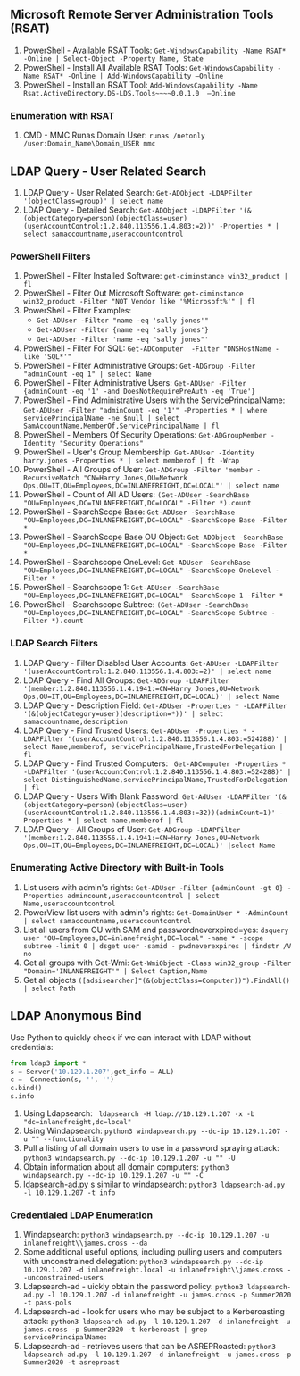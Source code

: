 ## **Microsoft Remote Server Administration Tools (RSAT)**
1. PowerShell - Available RSAT Tools: `Get-WindowsCapability -Name RSAT* -Online | Select-Object -Property Name, State`
2. PowerShell - Install All Available RSAT Tools: `Get-WindowsCapability -Name RSAT* -Online | Add-WindowsCapability –Online`
3. PowerShell - Install an RSAT Tool: `Add-WindowsCapability -Name Rsat.ActiveDirectory.DS-LDS.Tools~~~~0.0.1.0  –Online`
### **Enumeration with RSAT**
1. CMD - MMC Runas Domain User: `runas /netonly /user:Domain_Name\Domain_USER mmc`
## **LDAP Query - User Related Search**
1. LDAP Query - User Related Search: `Get-ADObject -LDAPFilter '(objectClass=group)' | select name`
2. LDAP Query - Detailed Search: `Get-ADObject -LDAPFilter '(&(objectCategory=person)(objectClass=user)(userAccountControl:1.2.840.113556.1.4.803:=2))' -Properties * | select samaccountname,useraccountcontrol`
### **PowerShell Filters**
1. PowerShell - Filter Installed Software: `get-ciminstance win32_product | fl`
2. PowerShell - Filter Out Microsoft Software: `get-ciminstance win32_product -Filter "NOT Vendor like '%Microsoft%'" | fl`
3. PowerShell - Filter Examples: 
    - `Get-ADUser -Filter "name -eq 'sally jones'"`
    - `Get-ADUser -Filter {name -eq 'sally jones'}`
    - `Get-ADUser -Filter 'name -eq "sally jones"'`
4. PowerShell - Filter For SQL: `Get-ADComputer  -Filter "DNSHostName -like 'SQL*'"`
5. PowerShell - Filter Administrative Groups: `Get-ADGroup -Filter "adminCount -eq 1" | select Name`
6. PowerShell - Filter Administrative Users: `Get-ADUser -Filter {adminCount -eq '1' -and DoesNotRequirePreAuth -eq 'True'}`
7. PowerShell - Find Administrative Users with the ServicePrincipalName: `Get-ADUser -Filter "adminCount -eq '1'" -Properties * | where servicePrincipalName -ne $null | select SamAccountName,MemberOf,ServicePrincipalName | fl`
8. PowerShell - Members Of Security Operations: `Get-ADGroupMember -Identity "Security Operations"`
9. PowerShell - User's Group Membership: `Get-ADUser -Identity harry.jones -Properties * | select memberof | ft -Wrap`
10. PowerShell - All Groups of User: `Get-ADGroup -Filter 'member -RecursiveMatch "CN=Harry Jones,OU=Network Ops,OU=IT,OU=Employees,DC=INLANEFREIGHT,DC=LOCAL"' | select name`
11. PowerShell - Count of All AD Users: `(Get-ADUser -SearchBase "OU=Employees,DC=INLANEFREIGHT,DC=LOCAL" -Filter *).count`
12. PowerShell - SearchScope Base: `Get-ADUser -SearchBase "OU=Employees,DC=INLANEFREIGHT,DC=LOCAL" -SearchScope Base -Filter *`
13. PowerShell - SearchScope Base OU Object: `Get-ADObject -SearchBase "OU=Employees,DC=INLANEFREIGHT,DC=LOCAL" -SearchScope Base -Filter *`
14. PowerShell - Searchscope OneLevel: `Get-ADUser -SearchBase "OU=Employees,DC=INLANEFREIGHT,DC=LOCAL" -SearchScope OneLevel -Filter *`
15. PowerShell - Searchscope 1: `Get-ADUser -SearchBase "OU=Employees,DC=INLANEFREIGHT,DC=LOCAL" -SearchScope 1 -Filter *`
16. PowerShell - Searchscope Subtree: `(Get-ADUser -SearchBase "OU=Employees,DC=INLANEFREIGHT,DC=LOCAL" -SearchScope Subtree -Filter *).count`
### **LDAP Search Filters**
1. LDAP Query - Filter Disabled User Accounts: `Get-ADUser -LDAPFilter '(userAccountControl:1.2.840.113556.1.4.803:=2)' | select name`
2. LDAP Query - Find All Groups: `Get-ADGroup -LDAPFilter '(member:1.2.840.113556.1.4.1941:=CN=Harry Jones,OU=Network Ops,OU=IT,OU=Employees,DC=INLANEFREIGHT,DC=LOCAL)' | select Name`
3. LDAP Query - Description Field: `Get-ADUser -Properties * -LDAPFilter '(&(objectCategory=user)(description=*))' | select samaccountname,description`
4. LDAP Query - Find Trusted Users: `Get-ADUser -Properties * -LDAPFilter '(userAccountControl:1.2.840.113556.1.4.803:=524288)' | select Name,memberof, servicePrincipalName,TrustedForDelegation | fl`
5. LDAP Query - Find Trusted Computers: ` Get-ADComputer -Properties * -LDAPFilter '(userAccountControl:1.2.840.113556.1.4.803:=524288)' | select DistinguishedName,servicePrincipalName,TrustedForDelegation | fl`
6. LDAP Query - Users With Blank Password: `Get-AdUser -LDAPFilter '(&(objectCategory=person)(objectClass=user)(userAccountControl:1.2.840.113556.1.4.803:=32))(adminCount=1)' -Properties * | select name,memberof | fl`
7. LDAP Query - All Groups of User: `Get-ADGroup -LDAPFilter '(member:1.2.840.113556.1.4.1941:=CN=Harry Jones,OU=Network Ops,OU=IT,OU=Employees,DC=INLANEFREIGHT,DC=LOCAL)' |select Name`
### **Enumerating Active Directory with Built-in Tools**
1. List users with admin's rights: `Get-ADUser -Filter {adminCount -gt 0} -Properties admincount,useraccountcontrol | select Name,useraccountcontrol`
2. PowerView list users with admin's rights: `Get-DomainUser * -AdminCount | select samaccountname,useraccountcontrol`
3. List all users from OU with SAM and passwordneverxpired=yes: `dsquery user "OU=Employees,DC=inlanefreight,DC=local" -name * -scope subtree -limit 0 | dsget user -samid - pwdneverexpires | findstr /V no`
4. Get all groups with Get-Wmi: `Get-WmiObject -Class win32_group -Filter "Domain='INLANEFREIGHT'" | Select Caption,Name`
5. Get all objects `([adsisearcher]"(&(objectClass=Computer))").FindAll() | select Path`
## **LDAP Anonymous Bind**
Use Python to quickly check if we can interact with LDAP without credentials:
```python
from ldap3 import *
s = Server('10.129.1.207',get_info = ALL)
c =  Connection(s, '', '')
c.bind()
s.info
```
1. Using Ldapsearch: ` ldapsearch -H ldap://10.129.1.207 -x -b "dc=inlanefreight,dc=local"`
2. Using Windapsearch: `python3 windapsearch.py --dc-ip 10.129.1.207 -u "" --functionality`
3. Pull a listing of all domain users to use in a password spraying attack: `python3 windapsearch.py --dc-ip 10.129.1.207 -u "" -U`
4. Obtain information about all domain computers: `python3 windapsearch.py --dc-ip 10.129.1.207 -u "" -C`
5. [ldapsearch-ad.py](https://github.com/yaap7/ldapsearch-ad) s similar to windapsearch: `python3 ldapsearch-ad.py -l 10.129.1.207 -t info`
### **Credentialed LDAP Enumeration**
1. Windapsearch: `python3 windapsearch.py --dc-ip 10.129.1.207 -u inlanefreight\\james.cross --da`
2. Some additional useful options, including pulling users and computers with unconstrained delegation: `python3 windapsearch.py --dc-ip 10.129.1.207 -d inlanefreight.local -u inlanefreight\\james.cross --unconstrained-users`
3. Ldapsearch-ad - uickly obtain the password policy: `python3 ldapsearch-ad.py -l 10.129.1.207 -d inlanefreight -u james.cross -p Summer2020 -t pass-pols`
4. Ldapsearch-ad - look for users who may be subject to a Kerberoasting attack: `python3 ldapsearch-ad.py -l 10.129.1.207 -d inlanefreight -u james.cross -p Summer2020 -t kerberoast | grep servicePrincipalName:`
4. Ldapsearch-ad - retrieves users that can be ASREPRoasted: `python3 ldapsearch-ad.py -l 10.129.1.207 -d inlanefreight -u james.cross -p Summer2020 -t asreproast`
